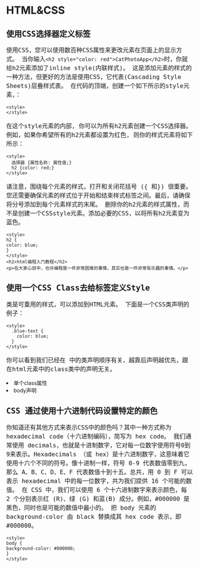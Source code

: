 # HTML&CSS
## 使用CSS选择器定义标签
使用CSS，您可以使用数百种CSS属性来更改元素在页面上的显示方式。
当你输入`<h2 style="color: red">CatPhotoApp</h2>`时，你就给h2元素添加了inline style(内联样式)。
这是添加元素的样式的一种方法，但更好的方法是使用CSS，它代表(Cascading Style Sheets)层叠样式表。
在代码的顶端，创建一个如下所示的style元素，：
```
<style>    
</style>
```
在这个style元素的内部, 你可以为所有h2元素创建一个CSS选择器。例如，如果你希望所有的h2元素都设置为红色, 则你的样式元素将如下所示：
```
<style>    
  选择器 {属性名称: 属性值;}    
  h2 {color: red;}    
</style>
```
请注意，围绕每个元素的样式，打开和关闭花括号 ({ 和}) 很重要。您还需要确保元素的样式位于开始和结束样式标签之间。最后，请确保将分号添加到每个元素样式的末尾。
删除你的h2元素的样式属性，而不是创建一个CSSstyle元素。添加必要的CSS，以将所有h2元素变为蓝色。
```
<style>
h2 {
color: blue;
}
</style>
<h2>html编程入门教程</h2>
<p>在大家心目中，也许编程是一件非常困难的事情，其实也是一件非常有乐趣的事情。</p>
```
## 使用一个CSS Class去给标签定义Style
类是可重用的样式，可以添加到HTML元素。
下面是一个CSS类声明的例子：
```
<style>    
  .blue-text {    
    color: blue;    
  }    
</style>
```
你可以看到我们已经在 <style> 标签中创建了一个名为 blue-text 的CSS类。
你可以将类应用于HTML元素，如下所示：
`<h2 class="blue-text">CatPhotoApp</h2>`
请注意，在CSS样式元素中，类选择器应该添加`.`为前缀。而在HTML元素的类声明中，类属性不能添加`.`为前缀。
在你的style元素中，将h2选择器修改为`.red-text`选择器，并将颜色值从blue修改为red。
最后，给你的 h2 元素的 class 属性的值为`.red-text`。
```
<style>
.red-text{
    color:red;
}
</style>
<h2 class="red-text">html编程入门教程</h2>
<p>在大家心目中，也许编程是一件非常困难的事情，其实也是一件非常有乐趣的事情，只要掌握好编程入门的方法，就能慢慢进入一个全新的创造世界。</p>
```
## HTML 为多个元素使用CSS类定义样式
请记住，你可以通过在相关元素的开始标签中使用 `class="your-class-here"`将类附加到HTML元素。
记住，CSS类选择器在开始时需要添加 . 为前缀，如下所示：
```
.blue-text {    
  color: blue;    
}
```
但是还要记住，在HTML中class属性的值不需要添加` . `为前缀，如下所示：
`<h2 class="blue-text">CatPhotoApp</h2>`
将 red-text 类应用于你的 h2 和 p 元素中。
```
<style>
.red-text {
color: red;
}
</style>
<h2 class="red-text">html编程入门教程</h2>
<p class="red-text">在大家心目中，也许编程是一件非常困难的事情，其实也是一件非常有乐趣的事情，只要掌握好编程入门的方法，就能慢慢进入一个全新的创造世界。</p>
```
## HTML 设置标签的字体大小
字体大小由 font-size CSS属性控制，如下所示：
```
h1 {    
  font-size: 30px;    
}
```
在现有 p 元素之后创建第二个 p 元素，并使用以下文本：
> 养动物有的时候，就是介于爱与恨之间，当你钦羡别人萌宠这么可爱的时候，你一定没有想过，狗狗和猫猫会到处拉屎，甚至会屯老鼠，啃鞋子，用爪子爬门，你不理它，它就挠你，你要对它发脾气，它会比你更来劲。所以，狗猫慎入，没有一定的准备，切勿随便去侍养动物。它们一旦认定你了，你就是它们的主人，如果你抛弃它们，它们必定心中重创。
在包含 red-text 类的同一 <style> 标签内，为 p 元素创建一个 font-size 属性，并将 font-size 设置为16像素（16px）。
任务：将第一个段落和第二个段落的 font-size 设置为 16px。
另外，请不要为第二个段落添加 class 属性。
```
<style>
  .red-text {
    color: red;
  }
  p {
      font-size: 16px
  }
</style>
<h2 class="red-text">我家的猫咪</h2>
<p class="red-text">在大家心目中，猫是慵懒的可爱的化身，它可以睡饱了再起来吃饭，可以逗趣小耗子，可以卖得了萌，使得了坏，这样百变的小怪兽就集结在一只宠物上，怎能不惹人怜爱。</p>
<p>养动物有的时候，就是介于爱与恨之间，当你钦羡别人萌宠这么可爱的时候，你一定没有想过，狗狗和猫猫会到处拉屎，甚至会屯老鼠，啃鞋子，用爪子爬门，你不理它，它就挠你，你要对它发脾气，它会比你更来劲。所以，狗猫慎入，没有一定的准备，切勿随便去侍养动物。它们一旦认定你了，你就是它们的主人，如果你抛弃它们，它们必定心中重创。</p>
```
## HTML 设置标签的字体样式
你可以使用 font-family 属性来设置元素的字体。
例如，如果要将 h2 元素的字体设置为 Sans-serif ，则可以使用以下CSS：
```
h2 {    
  font-family: Sans-serif;    
}
```
使不包含 red-text类的p元素都使用Monospace字体。
```
<style>
.red-text {
color: red;
}
.fon-text{
    font-family: Monospace
}
p {
font-size: 16px;
}
</style>
<h2 class="red-text">CatPhotoApp</h2>
<p class="red-text">在大家心目中，也许编程是一件非常困难的事情，其实也是一件非常有乐趣的事情，只要掌握好编程入门的方法，就能慢慢进入一个全新的创造世界。</p>
<p class="fon-text">可以学习的编程语言有很多，我们这个编程训练营里面有大量的编程实战实验，包括Html、css、Javascript、jquery、bootstrap等等前端编程实战课程，请大家耐心按阶段不断向前学习和通过一轮一轮的挑战，相信很快您的编程技术会得到很大的提升，为找到一份好的编程工作做好准备。</p>
```
## 引入Google字体
现在, 让我们引入并应用 google 字体 (请注意, 如果 google 在你的国家被阻止, 你需要跳过这一挑战)。
首先，你需要用 link 标签来引入谷歌Lobster字体。
复制以下代码段并将其粘贴到代码编辑器的顶部：
```
<link href="https://fonts.googleapis.com/css?family=Lobster" rel="stylesheet" type="text/css">
```
现在，你可以将 Lobster 作为 font-family属性 的值应用于你的 h2 元素上。
将你的 h2 元素应用 font-family 属性，值为Lobster。
```
<link href="https://fonts.googleapis.com/css?family=Lobster" rel="stylesheet" type="text/css">
<style>
.red-text {
color: red;
}
h2{
    font-family: Lobster
}
p {
font-size: 16px;
font-family: Monospace;
}
</style>
<h2 class="red-text">CatPhotoApp</h2>
<p class="red-text">在大家心目中，也许编程是一件非常困难的事情，其实也是一件非常有乐趣的事情，只要掌握好编程入门的方法，就能慢慢进入一个全新的创造世界。</p>
<p class="red-text">可以学习的编程语言有很多，我们这个编程训练营里面有大量的编程实战实验，包括Html、css、Javascript、jquery、bootstrap等等前端编程实战课程，请大家耐心按阶段不断向前学习和通过一轮一轮的挑战，相信很快您的编程技术会得到很大的提升，为找到一份好的编程工作做好准备。</p>
```
## HTML 处理多个字体降级
在所有浏览器中都有几种可用的默认字体。这些包括 Monospace 、Serif 和 Sans-Serif。
当某种字体不可用时，你可以让浏览器将其 “降级” 为另一种字体。
例如，如果你希望元素使用 Helvetica 字体，但是当 Helvetica 不可用时也会降级为Sans-Serif 字体，则可以使用此CSS样式：
```
p {    
  font-family: Helvetica, Sans-Serif;    
}
```
现在，你可以注释掉对Google字体的使用，注释掉link标签，以使 Lobster 字体不可用。请注意观察它是如何降级为 Monospace 字体的。
```
<!--
<link href="https://fonts.googleapis.com/css?family=Lobster" rel="stylesheet" type="text/css">
-->
<style>
.red-text {
color: red;
}
h2 {
font-family: Lobster, Monospace;
}
p {
font-size: 16px;
font-family: Monospace;
}
</style>
<h2 class="red-text">CatPhotoApp</h2>
<p class="red-text">在大家心目中，也许编程是一件非常困难的事情，其实也是一件非常有乐趣的事情，只要掌握好编程入门的方法，就能慢慢进入一个全新的创造世界。</p>
<p class="red-text">可以学习的编程语言有很多，我们这个编程训练营里面有大量的编程实战实验，包括Html、css、Javascript、jquery、bootstrap等等前端编程实战课程，请大家耐心按阶段不断向前学习和通过一轮一轮的挑战，相信很快您的编程技术会得到很大的提升，为找到一份好的编程工作做好准备。</p>
```
## HTML 给页面添加图片
你可以使用 img 元素将图片添加到您的网站，并使用 src 属性指向一个图片的具体地址。
例子如下：
`<img src="https://www.your-image-source.com/your-image.jpg">`
img 元素具有 alt 属性。alt 属性中的文本用于屏幕阅读器以提高可访问性，并且如果图像无法加载，则会显示。
让我们在上面的 img 示例中添加一个 alt 属性：
```
<img src="https://www.your-image-source.com/your-image.jpg" alt="your-image">
```
请注意，img 元素是自关闭元素，不需要结束标签。
请用以下图片来测试：
`/statics/codecamp/images/relaxing-cat.jpg`
```
<link href="https://fonts.googleapis.com/css?family=Lobster" rel="stylesheet" type="text/css">
<style>
.red-text {
color: red;
}
h2 {
font-family: Lobster, Monospace;
}
p {
font-size: 16px;
font-family: Monospace;
}
</style>
<h2 class="red-text">html编程入门教程</h2>
<img src="/statics/codecamp/images/relaxing-cat.jpg" alt="your image">
<p class="red-text">猫咪猫咪我就喜欢你</p>
<p class="red-text">深深地爱上你</p>
<p class="red-text">没有理由没有原因</p>
<p class="red-text">从见到你的那一天起</p>
<p class="red-text">你知道我在等你吗?</p>
<p class="red-text">你如果真的在乎我</p>
<p class="red-text">又怎会让无尽的夜陪我度过</p>
<p class="red-text">猫咪猫咪我就喜欢你</p>
<p class="red-text">深深地爱上你</p>
<p class="red-text">在黑夜里倾听你的声音</p>
```
## HTML 调整网页里图片大小
CSS包含一个 width 的属性，用于控制元素的宽度。就像使用字体一样，我们将使用 px（像素）来指定图片的宽度。
例如，如果我们要创建一个名为 larger-image 的CSS类，把HTML元素的宽度设定为500像素，我们将使用：
```
<style>    
  .larger-image {    
    width: 500px;    
  }    
</style>
```
任务：创建一个名为smaller-image的类，并使用它来调整图片的大小，使其只有100像素宽。
```
<link href="https://fonts.googleapis.com/css?family=Lobster" rel="stylesheet" type="text/css">
<style>
.red-text {
color: red;
}
h2 {
font-family: Lobster, Monospace;
}
p {
font-size: 16px;
font-family: Monospace;
}
.smaller-image {
    width: 100px
}
</style>
<h2 class="red-text">CatPhotoApp</h2>
<img class="smaller-image" src="/statics/codecamp/images/relaxing-cat.jpg">
<p class="red-text">在大家心目中，也许编程是一件非常困难的事情，其实也是一件非常有乐趣的事情，只要掌握好编程入门的方法，就能慢慢进入一个全新的创造世界。</p>
<p class="red-text">可以学习的编程语言有很多，我们这个编程训练营里面有大量的编程实战实验，包括Html、css、Javascript、jquery、bootstrap等等前端编程实战课程，请大家耐心按阶段不断向前学习和通过一轮一轮的挑战，相信很快您的编程技术会得到很大的提升，为找到一份好的编程工作做好准备。</p>
```
## HTML 给标签增加边框
CSS 边框具有 style(样式)、color(颜色)、width(宽度) 等属性。
例如，如果我们想要设定一个HTML元素的边框颜色为红色、边框宽度为5像素(px)、边框样式为实线(solid)，代码如下所示:
```
<style>    
  .thin-red-border {    
    border-color: red;    
    border-width: 5px;    
    border-style: solid;    
  }    
</style>
```
任务：创建一个叫 thick-green-border的class，设定它的边框宽度为10px、边框样式为solid、边框颜色为绿色，并将该class应用于你的猫咪照片上。
请记住，你可以应用多个class到一个元素，只需要在多个class之间用空格分开即可。例如：
`<img class="class1 class2">`
```
<link href="https://fonts.googleapis.com/css?family=Lobster" rel="stylesheet" type="text/css">
<style>
.red-text {
color: red;
}
h2 {
font-family: Lobster, Monospace;
}
p {
font-size: 16px;
font-family: Monospace;
}
.smaller-image {
width: 100px;
}
.thick-green-border {
  border-width:10px;
  border-style:solid;
  border-color:green;   
}
</style>
<h2 class="red-text">CatPhotoApp</h2>
<img class="smaller-image thick-green-border" src="/statics/codecamp/images/relaxing-cat.jpg">
<p class="red-text">在大家心目中，也许编程是一件非常困难的事情，其实也是一件非常有乐趣的事情，只要掌握好编程入门的方法，就能慢慢进入一个全新的创造世界。</p>
<p class="red-text">可以学习的编程语言有很多，我们这个编程训练营里面有大量的编程实战实验，包括Html、css、Javascript、jquery、bootstrap等等前端编程实战课程，请大家耐心按阶段不断向前学习和通过一轮一轮的挑战，相信很快您的编程技术会得到很大的提升，为找到一份好的编程工作做好准备。</p>
```
## HTML 给标签增加圆角边框
猫咪图片的边框目前有尖角。我们可以用一个叫 border-radius（边框半径）的CSS属性来改变它的边框变成圆角。
你可以使用像素来指定 border-radius 的属性值，给你的猫咪图片的 border-radius 设定为10px。
注意：这个任务允许有多种解决方案。例如，你可以添加border-radius到 `.thick-green-border `类或 `.smaller-image` 类。
```
<link href="https://fonts.googleapis.com/css?family=Lobster" rel="stylesheet" type="text/css">
<style>
.red-text {
color: red;
}
h2 {
font-family: Lobster, Monospace;
}
p {
font-size: 16px;
font-family: Monospace;
}
.thick-green-border {
border-color: green;
border-width: 10px;
border-style: solid;
border-radius: 10px
}
.smaller-image {
width: 100px;
}
</style>
<h2 class="red-text">html编程入门教程</h2>
<img class="smaller-image thick-green-border" src="/statics/codecamp/images/relaxing-cat.jpg">
<p class="red-text">我家两岁的小公猫哈哈是个收藏家，臭鱼烂虾，鸡头猪手，无所不爱。清晨我还在睡梦中，突然觉得胸口一沉，恍惚中意识到哈哈又跑到我身上来撒娇，心里不由得滚起温暖的热流，拉过哈哈一把从头摸过背，小家伙顺势想往被子里钻，我一边拒绝着一边往上拉被子，突然脚下一凉，烂泥一样挂在我的大脚趾上的是一块垃圾箱里的鱼头！我顿时睡意全无，换床单洗被罩，天光放亮才勉强收拾妥当。害得我带着熊猫眼跑去上班，一天都没有好心情。实在搞不懂它为什么爱把垃圾叼上床，是故意恶作剧？还是我给的猫粮不够吃？</p>
<p class="red-text">有时候猫会把主人当成自己的孩子(听起来有点令人窝心)，这种行为是在给家里带来猎物。它把自己看成是家里的顶梁柱，有责任给不争气的主人找来食物——猫咪通过长时间对你的观察，沉痛地发现你不会打猎。经常出门的猫咪会把它逮到的老鼠、小鸟带回家里，不出门的就经常翻翻垃圾箱找点东西给你。这个时候，主人可不要责骂它，不然它会认为你对它带回来的食物不满意，下次去找更了不起的东西带回来，放在房间里最显眼的地方。但如果你看见它往家里运输死老鼠，最好也别谢它，别让它觉得你对这种猎物很满意，下次照单带回来。最好的办法是心里感念着猫咪所为你做的，并默默地收拾好一切。</p>
```
## HTML 给图像设置圆角边框
除了像素之外，你还可以使用百分比来指定 border-radius（边框半径）的值。
给你的猫咪图片设定 border-radius 为 50%。
```
<link href="https://fonts.googleapis.com/css?family=Lobster" rel="stylesheet" type="text/css">
<style>
.red-text {
color: red;
}
h2 {
font-family: Lobster, Monospace;
}
p {
font-size: 16px;
font-family: Monospace;
}
.thick-green-border {
border-color: green;
border-width: 10px;
border-style: solid;
border-radius: 50%;
}
.smaller-image {
width: 100px;
}
</style>
<h2 class="red-text">CatPhotoApp</h2>
<img class="smaller-image thick-green-border" src="/statics/codecamp/images/relaxing-cat.jpg">
<p class="red-text">在大家心目中，也许编程是一件非常困难的事情，其实也是一件非常有乐趣的事情，只要掌握好编程入门的方法，就能慢慢进入一个全新的创造世界。</p>
<p class="red-text">可以学习的编程语言有很多，我们这个编程训练营里面有大量的编程实战实验，包括Html、css、Javascript、jquery、bootstrap等等前端编程实战课程，请大家耐心按阶段不断向前学习和通过一轮一轮的挑战，相信很快您的编程技术会得到很大的提升，为找到一份好的编程工作做好准备。</p>
```
## HTML 设置链接锚元素外部页面
a元素，也叫anchor（锚点）元素，用于链接到当前页面之外的内容。
下面是一张a元素的图示。在这种情况下，a元素位于段落元素的中间使用，这意味着链接将出现在段落的中间。
[image:CA91F90C-CCC1-4094-9D78-234C67436B28-285-000031DE4F4A80EB/1498550568787494.png]
以下是一个例子：
```
<p>这是一个a标签 <a href="https://www.w3cschool.cn">W3Cschool.cn</a>跳转到W3Cschool.cn</p>
```
任务：创建一个链接到`http://freecatphotoapp.com的a元素`，并将cat photos作为其anchor text（锚文本）。
```
<link href="https://fonts.googleapis.com/css?family=Lobster" rel="stylesheet" type="text/css">
<style>
.red-text {
color: red;
}
h2 {
font-family: Lobster, Monospace;
}
p {
font-size: 16px;
font-family: Monospace;
}
.thick-green-border {
border-color: green;
border-width: 10px;
border-style: solid;
border-radius: 50%;
}
.smaller-image {
width: 100px;
}
</style>
<h2 class="red-text">CatPhotoApp</h2>
<img class="smaller-image thick-green-border" src="/statics/codecamp/images/relaxing-cat.jpg">
<p class="red-text">在大家心目中，也许编程是一件非常困难的事情，其实也是一件非常有乐趣的事情，只要掌握好编程入门的方法，就能慢慢进入一个全新的创造世界。</p>
<a href="http://freecatphotoapp.com">cat photos</a>
<p class="red-text">可以学习的编程语言有很多，我们这个编程训练营里面有大量的编程实战实验，包括Html、css、Javascript、jquery、bootstrap等等前端编程实战课程，请大家耐心按阶段不断向前学习和通过一轮一轮的挑战，相信很快您的编程技术会得到很大的提升，为找到一份好的编程工作做好准备。</p>
```
## HTML 在p标签内设置锚链接
Nesting（嵌套）就是把一个元素放在另一个元素中。
例如：
```
<p>Here's a <a href="https://www.w3cschool.cn"> link to W3Cschool.cn</a> for you to follow.</p>
```
任务：现在把你的a元素嵌入进一个新的p元素（在现有的h2元素之前），让段落的文本显示为View more cat photos，但只有cat photos是一个链接，其余的文字是纯文本。
```
<link href="https://fonts.googleapis.com/css?family=Lobster" rel="stylesheet" type="text/css">
<style>
.red-text {
color: red;
}
h2 {
font-family: Lobster, Monospace;
}
p {
font-size: 16px;
font-family: Monospace;
}
.thick-green-border {
border-color: green;
border-width: 10px;
border-style: solid;
border-radius: 50%;
}
.smaller-image {
width: 100px;
}
</style>
<h2 class="red-text">CatPhotoApp</h2>
<img class="smaller-image thick-green-border" src="/statics/codecamp/images/relaxing-cat.jpg">
<p class="red-text">在大家心目中，也许编程是一件非常困难的事情，其实也是一件非常有乐趣的事情，只要掌握好编程入门的方法，就能慢慢进入一个全新的创造世界。</p>
<p class="red-text">可以学习的编程语言有很多，我们这个编程训练营里面有大量的编程实战实验，包括Html、css、Javascript、jquery、bootstrap等等前端编程实战课程，请大家耐心按阶段不断向前学习和通过一轮一轮的挑战，相信很快您的编程技术会得到很大的提升，为找到一份好的编程工作做好准备。</p>
<p>View more <a href="https://www.w3cschool.cn">cat photos</a></p>
```
## HTML 使用#符合设置固定链接
有时你想要在你的网站上添加一个 a 元素，但你还不知道将它链接到哪里，这时你可以使用固定连接。
当你使用 jQuery 更改链接的行为时，这也很方便，我们稍后将会了解。
把 a 元素的 href 属性的值替换为一个 # （# 也称为哈希符号），将其转换为一个固定链接。
```
<link href="https://fonts.googleapis.com/css?family=Lobster" rel="stylesheet" type="text/css">
<style>
.red-text {
color: red;
}
h2 {
font-family: Lobster, Monospace;
}
p {
font-size: 16px;
font-family: Monospace;
}
.thick-green-border {
border-color: green;
border-width: 10px;
border-style: solid;
border-radius: 50%;
}
.smaller-image {
width: 100px;
}
</style>
<h2 class="red-text">CatPhotoApp</h2>
<p>Click here for <a href="#">cat photos</a>.</p>
<img class="smaller-image thick-green-border" src="/statics/codecamp/images/relaxing-cat.jpg">
<p class="red-text">在大家心目中，也许编程是一件非常困难的事情，其实也是一件非常有乐趣的事情，只要掌握好编程入门的方法，就能慢慢进入一个全新的创造世界。</p>
<p class="red-text">可以学习的编程语言有很多，我们这个编程训练营里面有大量的编程实战实验，包括Html、css、Javascript、jquery、bootstrap等等前端编程实战课程，请大家耐心按阶段不断向前学习和通过一轮一轮的挑战，相信很快您的编程技术会得到很大的提升，为找到一份好的编程工作做好准备。</p>
```
## HTML 为图片设置超链接
你可以通过将某元素嵌套在a元素中使其变为一个链接。
把你的图片嵌入到a元素中。例子如下：
`<a href="#"><img src="/images/relaxing-cat.jpg"></a>`
请记住使用 # 作为元素的 href 属性, 以便将其转换为固定链接。
将现有的图像元素放置在锚点元素中。
完成后，把你的光标悬停在你的图片上。此时光标应该由光标指针变成手形指针。这张图片现在是一个链接了。
```
<link href="https://fonts.googleapis.com/css?family=Lobster" rel="stylesheet" type="text/css">
<style>
.red-text {
color: red;
}
h2 {
font-family: Lobster, Monospace;
}
p {
font-size: 16px;
font-family: Monospace;
}
.thick-green-border {
border-color: green;
border-width: 10px;
border-style: solid;
border-radius: 50%;
}
.smaller-image {
width: 100px;
}
</style>
<h2 class="red-text">CatPhotoApp</h2>
<p>Click here for <a href="#"><img class="smaller-image thick-green-border" src="/statics/codecamp/images/relaxing-cat.jpg"></a>.</p>
<p class="red-text">在大家心目中，也许编程是一件非常困难的事情，其实也是一件非常有乐趣的事情，只要掌握好编程入门的方法，就能慢慢进入一个全新的创造世界。</p>
<p class="red-text">可以学习的编程语言有很多，我们这个编程训练营里面有大量的编程实战实验，包括Html、css、Javascript、jquery、bootstrap等等前端编程实战课程，请大家耐心按阶段不断向前学习和通过一轮一轮的挑战，相信很快您的编程技术会得到很大的提升，为找到一份好的编程工作做好准备。</p>
```
## HTML 为图片添加alt描述
alt 属性,是当图片无法显示时的替代文本。alt 属性对于盲人或视觉障碍的用户理解图片中的内容非常重要，搜索引擎也会搜索alt 属性来了解图片的内容。
总而言之，alt 属性是一个必需的属性，为页面上的图片都加上 alt 属性是好习惯。
你可以像下面例子中一样为img元素添加一个alt属性：
```
<img src="www.your-image-source.com/your-image.jpg" alt="your alt text">
```
为你的猫咪图片添加一个 alt 属性，内容为A cute orange cat lying on its back。
```
<link href="https://fonts.googleapis.com/css?family=Lobster" rel="stylesheet" type="text/css">
<style>
.red-text {
color: red;
}
h2 {
font-family: Lobster, Monospace;
}
p {
font-size: 16px;
font-family: Monospace;
}
.thick-green-border {
border-color: green;
border-width: 10px;
border-style: solid;
border-radius: 50%;
}
.smaller-image {
width: 100px;
}
</style>
<h2 class="red-text">CatPhotoApp</h2>
<p>Click here for <a href="#">cat photos</a>.</p>
<a href="#"><img class="smaller-image thick-green-border" src="/statics/codecamp/images/relaxing-cat.jpg" alt="A cute orange cat lying on its back"></a>
<p class="red-text">在大家心目中，也许编程是一件非常困难的事情，其实也是一件非常有乐趣的事情，只要掌握好编程入门的方法，就能慢慢进入一个全新的创造世界。</p>
<p class="red-text">可以学习的编程语言有很多，我们这个编程训练营里面有大量的编程实战实验，包括Html、css、Javascript、jquery、bootstrap等等前端编程实战课程，请大家耐心按阶段不断向前学习和通过一轮一轮的挑战，相信很快您的编程技术会得到很大的提升，为找到一份好的编程工作做好准备。</p>
```
## HTML 创建项目符号无序列表
HTML具有用于创建 ~**unordered lists（无序列表）**~ ，或带项目符号列表的特殊元素。
无序列表以 <ul> 元素开始，并包含一个或多个<li>元素。
例如：
```
<ul>    
  <li>milk</li>    
  <li>cheese</li>    
</ul>
```
将会创建一个带项目符号的"milk"和"cheese"列表。
删除最后两个 p 元素，并在页面底部创建一个有关猫咪喜欢的三件事情的无序列表。
```
<link href="https://fonts.googleapis.com/css?family=Lobster" rel="stylesheet" type="text/css">
<style>
.red-text {
color: red;
}
h2 {
font-family: Lobster, Monospace;
}
p {
font-size: 16px;
font-family: Monospace;
}
.thick-green-border {
border-color: green;
border-width: 10px;
border-style: solid;
border-radius: 50%;
}
.smaller-image {
width: 100px;
}
</style>
<h2 class="red-text">CatPhotoApp</h2>
<p>Click here for <a href="#">cat photos</a>.</p>
<a href="#"><img class="smaller-image thick-green-border" alt="A cute orange cat lying on its back" src="/statics/codecamp/images/relaxing-cat.jpg"></a>
<ul>
    <li>milk</li>
    <li>cheese</li>
    <li>eggs</li>
</ul>
```
  
## HTML 创建有序列表
HTML具有用于创建 ~**ordered lists（有序列表）**~, 或数字编号列表的特殊元素。
有序列表以<ol>元素开始，并包含一个或多个<li>元素。
例如：
```
<ol>    
  <li>Garfield</li>    
  <li>Sylvester</li>    
</ol>
```
将创建一个包含"Garfield"和"Sylvester"的数字编号列表。
创建一个有关 “Top 3 things cats hate:” （猫咪不喜欢三件事情）的有序列表。
```
<p>Things cats love:</p>
<ul>
<li>cat nip</li>
<li>laser pointers</li>
<li>lasagna</li>
</ul>
<p>Top 3 things cats hate:</p>
<ol>
    <li>Garfield</li>
    <li>Sylvester</li>
    <li>Quiet</li>
</ol>
```
## HTML 创建文本输入框
现在我们来创建一个Web表单。
文本输入框是获取用户输入的一种方便的方法。
你可以用如下方法创建：
`<input type="text">`
注意，input元素是自关闭的。
任务：在列表下创建一个type（类型）为 text 的input元素。
`<input type="text">`
## HTML 为文本输入框设定预定值
placeholder text（占位符）是用户在 input 框输入任何内容之前放置在 input 框中的预定义文本。
你可以创建如下所示的占位符：
<input type="text" placeholder="this is placeholder text">
将文本 input 框的placeholder的值设置为"cat photo URL"。
`<input type="text" placeholder="cat photo URL">`


## HTML 添加表单
你可以使用HTML来构建跟服务器交互的Web表单。你可以通过在form元素上添加一个action属性来执行此操作。
action属性的值指定了表单提交到服务器的地址。
例如：
`<form action="/url-where-you-want-to-submit-form-data"></form>`
把你的文本输入框嵌套到form元素中。并为此form元素添加`action="/submit-cat-photo"`。
```
<form action="/submit-cat-photo">
<input type="text" placeholder="cat photo URL">
</form>
```

## HTML 为表单添加提交按钮
我们在form中添加一个 submit (提交)按钮。点击此按钮，表单中的数据将会被发送到你使用表单 action 属性指定的地址上。
以下是一个submit按钮的例子：
`<button type="submit">this button submits the form</button>`
在你的 form 元素中添加一个提交按钮，并以类型为 submit， "Submit"为按钮文本。
```
<form action="/submit-cat-photo">
<input type="text" placeholder="cat photo URL">
<button type="submit">Submit</button>
</form>
```


## HTML 使用HTML5技术把表单设置为必填
对于表单，你可以指定某些选项为required（必填项），只有当用户填写了该选项后，用户才能够提交表单。
例如，如果你想要一个文本输入框设置为必填项，你可以在 input 元素中加上 required 属性，你可以使用： 
`<input type="text" required>`
任务：给你的文本输入框添加 required属性，这样用户不填写输入框就无法提交表单。
然后尝试不填写任何文本就提交表单。了解你的浏览器如何提示你该字段是必填项？
注意：required属性在Safari浏览器中不起作用，请用其他浏览器来练习学习。
```
<form action="/submit-cat-photo">
<input type="text" placeholder="cat photo URL" required>
<button type="submit">Submit</button>
</form>
```

## HTML 添加单选框
你可以使用单选按钮来解决你希望用户只给出一个答案的问题。
单选按钮是 input 输入框的一种类型。
每个单选按钮都应该嵌套在自己的 label(标签) 元素中。
所有关联的单选按钮应具有相同的 name 属性。
下面是一个单选按钮的例子：
`<label><input type="radio" name="indoor-outdoor"> Indoor</label>`
在你的表单中添加两个单选按钮，一个叫 indoor，另一个叫 outdoor。
```
<form action="/submit-cat-photo">
<label>
    <input type="radio" name="indoor-outdoor" placeholder="cat photo URL" required>indoor
</label>
<label>
   <input type="radio" name="indoor-outdoor">outdoor
</label>
<button type="submit">Submit</button>
</form>
```

## HTML 添加复选框
`checkboxes（复选按钮）`通常用于可能有多个答案的问题的形式。
复选按钮是 input 的输入框的一种类型。
每一个复选按钮都应嵌套在其自己的 label元素中。
所有关联的复选按钮输入应该具有相同的 name属性。
以下是一个复选按钮的示例：
`<label><input type="checkbox" name="personality"> Loving</label>`
任务：为你的表单添加三个复选按钮，每个复选按钮都应嵌套在其自己的 label 元素，所有复选按钮的name属性必须为personality。
```
<form action="/submit-cat-photo">
<label><input type="radio" name="indoor-outdoor"> Indoor</label>
<label><input type="radio" name="indoor-outdoor"> Outdoor</label>
<input type="text" placeholder="cat photo URL" required>
<label><input type="checkbox" name="personality">am</label>
<label><input type="checkbox" name="personality">you</label>
<label><input type="checkbox" name="personality">it</label>
<button type="submit">Submit</button>
</form>
```

## HTML 使用checked属性设置复选框和单选框默认被选中
使用 checked 属性，你可以设置一个单选框和复选框默认被选中。
为此，只需在 input 元素中添加属性checked 。例如：
`<input type="radio" name="test-name" checked>`
设置你的第一个单选框和第一个复选框都为默认选中。
```
<form action="/submit-cat-photo">
<label><input type="radio" name="indoor-outdoor" checked=""> Indoor</label>
<label><input type="radio" name="indoor-outdoor"> Outdoor</label>
<label><input type="checkbox" name="personality" checked=""> Loving</label>
<label><input type="checkbox" name="personality"> Lazy</label>
<label><input type="checkbox" name="personality"> Energetic</label>
<input type="text" placeholder="cat photo URL" required>
<button type="submit">Submit</button>
</form>
```

## HTML 在div元素中嵌套多个元素
**div 元素**，也被称作`division(层)元素`，是一个盛装其他元素的通用容器。
div 元素是最常用的HTML元素。所以可以利用CSS的继承关系把 div 上的CSS传递给它所有子元素。
你可以使用<div>来标记一个div元素的开始，并使用</div>来标记一个div元素的结束。
尝试在你的"Things cats love" p元素之前放置div的开始标记，在你的ol结束标记之后放置div的结束标记，这样你的两个列表就都嵌套在div中了。
把"Things cats love"和"Things cats hate"两个列表都嵌套在同一个div元素中。
```
<div>
<p>Things cats love:</p>
<ul>
<li>cat nip</li>
<li>laser pointers</li>
<li>lasagna</li>
</ul>
<p>Top 3 things cats hate:</p>
<ol>
<li>flea treatment</li>
<li>thunder</li>
<li>other cats</li>
</ol>
</div>
```

## HTML 为div元素设置背景颜色
你可以使用 `background-color`属性来设置一个元素的背景颜色。
例如，如果你想要设置一个元素的背景颜色为green，你可以将其放在你的 style 元素中：
```
.green-background {    
  background-color: green;    
}
```
创建一个叫 gray-background 的类选择器，设置其 background-color 为 gray，最后应用到你的 div 元素。
```
<style>
.gray-background{
    background-color: gray
}
</style>
<div class="gray-background">
<p>Things cats love:</p>
<ul>
<li>cat nip</li>
<li>laser pointers</li>
<li>lasagna</li>
</ul>
<p>Top 3 things cats hate:</p>
<ol>
<li>flea treatment</li>
<li>thunder</li>
<li>other cats</li>
</ol>
</div>
```

## HTML 为标签添加ID属性
除了 class属性之外，每一个 HTML 元素也可以具有 id 属性。
使用 id 属性有很多好处，一旦你开始使用jQuery，你将了解更多信息。
id 属性应该是唯一的。虽然浏览器不会强制唯一，但这是被广泛认可的。所以请不要给一个以上的元素相同的 id 属性。
以下是一个例子，说明如何设置h2 元素的id属性为cat-photo-app。
`<h2 id="cat-photo-app">`
任务：设置 form 元素的id属性为 `cat-photo-form`。
```
<form id="cat-photo-form" action="/submit-cat-photo">
<label><input type="radio" name="indoor-outdoor" checked> Indoor</label>
<label><input type="radio" name="indoor-outdoor"> Outdoor</label>
<label><input type="checkbox" name="personality" checked> Loving</label>
<label><input type="checkbox" name="personality"> Lazy</label>
<label><input type="checkbox" name="personality"> Energetic</label>
<input type="text" placeholder="cat photo URL" required>
<button type="submit">Submit</button>
</form>
```

## HTML 使用ID属性设置标签样式
关于id属性的一个很酷的事情是，像类选择器一样，你可以使用CSS来设计样式。
以下是一个示例，说明如何使用 cat-photo-element 的id属性来获取元素 ，并设置背景颜色为绿色。在你的style 元素中：
```
#cat-photo-element {    
  background-color: green;    
}
```
请注意，在你的 style 元素中，定义类选择器必须添加 . 为前缀，定义ID选择器必须添加 # 为前缀。
任务：尝试给你的 form，添加一个值为 cat-photo-form 的 id 属性，一个绿色的背景。
```
<style>
#cat-photo-form{
    background-color: green
}
</style>
<form action="/submit-cat-photo" id="cat-photo-form">
<label><input type="radio" name="indoor-outdoor" checked> Indoor</label>
<label><input type="radio" name="indoor-outdoor"> Outdoor</label>
<label><input type="checkbox" name="personality" checked> Loving</label>
<label><input type="checkbox" name="personality"> Lazy</label>
<label><input type="checkbox" name="personality"> Energetic</label>
<input type="text" placeholder="cat photo URL" required>
<button type="submit">Submit</button>
</form>
```

## HTML 使用padding布局页面标签
现在让我们把 Cat Photo App 暂时放一边，并了解学习更多关于的 HTML 样式。
你可能已经注意到了这一点，所有的 HTML 元素本质上都是一些小矩形块。
有三个重要的属性控制每个HTML元素的布局：padding(内边距)、margin(外边距)、border(边框)。
元素的 padding 控制元素与其边框 border 之间的距离。
在这里，我们可以看到，绿方块和红方块都位于黄方块中。请注意，红方块具有比绿方块具有更大的 padding。
当你增大绿方块的 padding时, 它将增加元素内容和元素边框之间的距离。
任务：修改绿方块的 padding ，以使它与红方块匹配。
```
<style>
.injected-text {
margin-bottom: -25px;
text-align: center;
}
.box {
border-style: solid;
border-color: black;
border-width: 5px;
text-align: center;
}
.yellow-box {
background-color: yellow;
padding: 10px;
}
.red-box {
background-color: red;
padding: 20px;
}
.green-box {
background-color: green;
padding: 20px;
}
</style>
<h5 class="injected-text">margin</h5>
<div class="box yellow-box">
<h5 class="box red-box">padding</h5>
<h5 class="box green-box">padding</h5>
</div>
```

## HTML 使用margin布局页面标签
元素的 margin （外边距）控制元素 border （边框）和周围元素实际所占空间的距离。
在这里，我们可以看到，绿方块和红方块都位于黄方块中。请注意，红方块具有比绿方块更大的 margin（外边距），使其看起来更小。
当你增大绿方块的 margin 时，它将增加元素边框和元素实际所占空间之间的距离。
修改绿方块的 margin ，以使它与红方块匹配。
```
<style>
.injected-text {
margin-bottom: -25px;
text-align: center;
}
.box {
border-style: solid;
border-color: black;
border-width: 5px;
text-align: center;
}
.yellow-box {
background-color: yellow;
padding: 10px;
}
.red-box {
background-color: red;
padding: 20px;
margin: 20px;
}
.green-box {
background-color: green;
padding: 20px;
margin: 20px;
}
</style>
<h5 class="injected-text">margin</h5>
<div class="box yellow-box">
<h5 class="box red-box">padding</h5>
<h5 class="box green-box">padding</h5>
</div>
```


## HTML 使用负值设置页面元素的margin属性
元素的 margin （外边距）控制元素的 border（边框）和周围元素实际所占空间的距离。
如果将一个元素的 margin 设置为负值，则元素将会变大。
尝试将 margin设置为负值，如红方块。
任务：把 green-box 的 margin 设置为 -15px，以使它将父容器(黄方块)的横向宽度填充。
```
<style>
.injected-text {
margin-bottom: -25px;
text-align: center;
}
.box {
border-style: solid;
border-color: black;
border-width: 5px;
text-align: center;
}
.yellow-box {
background-color: yellow;
padding: 10px;
}
.red-box {
background-color: red;
padding: 20px;
margin: -15px;
}
.green-box {
background-color: green;
padding: 20px;
margin: -15px;
}
</style>
<div class="box yellow-box">
<h5 class="box red-box">padding</h5>
<h5 class="box green-box">padding</h5>
</div>
```

## HTML 为不同方向padding设置不同的值
有时你将需要自定义一个元素，使它的每一个边具有不同的 padding。
CSS 允许你使用 padding-top、padding-right、padding-bottom 和 padding-left属性来控制元素四个方向的 padding。
使你的 green-box class的顶部和左侧具有 40px 的 padding，而底部和右侧则是 20px。
```
<style>
.injected-text {
margin-bottom: -25px;
text-align: center;
}
.box {
border-style: solid;
border-color: black;
border-width: 5px;
text-align: center;
}
.yellow-box {
background-color: yellow;
padding: 10px;
}
.red-box {
background-color: red;
padding-top: 40px;
padding-right: 20px;
padding-bottom: 20px;
padding-left: 40px;
}
.green-box {
background-color: green;
padding-top: 40px;
padding-left: 40px;
padding-bottom: 20px;
padding-right: 20px;
}
</style>
<h5 class="injected-text">margin</h5>
<div class="box yellow-box">
<h5 class="box red-box">padding</h5>
<h5 class="box green-box">padding</h5>
</div>
```

## HTML 为不同方向margin设置不同的值
有时你将需要自定义一个元素，使它的每一个边具有不同的 margin。
CSS 允许你使用 margin-top、margin-right、margin-bottom 和 margin-left 属性来控制元素四个方向的margin。
使你的 green-box class的顶部和左侧具有 40px 的 margin，而底部和右侧则是 20px。
```
<style>
.injected-text {
margin-bottom: -25px;
text-align: center;
}
.box {
border-style: solid;
border-color: black;
border-width: 5px;
text-align: center;
}
.yellow-box {
background-color: yellow;
padding: 10px;
}
.red-box {
background-color: red;
margin-top: 40px;
margin-right: 20px;
margin-bottom: 20px;
margin-left: 40px;
}
.green-box {
background-color: green;
margin-top: 40px;
margin-left: 40px;
margin-bottom: 20px;
margin-right: 20px;
}
</style>
<h5 class="injected-text">margin</h5>
<div class="box yellow-box">
<h5 class="box red-box">padding</h5>
<h5 class="box green-box">padding</h5>
</div>
```

## HTML CSS中padding简写
除了分别指定元素的 padding-top、padding-right、padding-bottom 和 padding-left 属性外，你还可以集中起来指定它们，如下所示：
`padding: 10px 20px 10px 20px;`
这四个值以顺时针方式排列：顶部、右侧、底部、左侧，简称：上右下左。
使用顺时针表示法，给`".green-box" class`在其顶部和左侧具有 40px 的 padding，而底部和右侧具有 20px 的 padding。
```
<style>
.injected-text {
margin-bottom: -25px;
text-align: center;
}
.box {
border-style: solid;
border-color: black;
border-width: 5px;
text-align: center;
}
.yellow-box {
background-color: yellow;
padding: 20px 40px 20px 40px;
}
.red-box {
background-color: red;
padding: 20px 40px 20px 40px;
}
.green-box {
background-color: green;
padding: 40px 20px 20px 40px;
}
</style>
<h5 class="injected-text">margin</h5>
<div class="box yellow-box">
<h5 class="box red-box">padding</h5>
<h5 class="box green-box">padding</h5>
</div>
```

## HTML CSS中margin简写
让我们用 margin 再试一次。
除了分别指定元素的 margin-top、margin-right、margin-bottom 和 margin-left 属性外，你还可以集中起来指定它们，如下所示：
`margin: 10px 20px 10px 20px;`
这四个值以顺时针方式排列：顶部、右侧、底部、左侧，简称：上右下左。
使用 顺时针表示法 ，给 `“.green-box" class `的元素在其顶部和左侧具有 40px 的 margin，而底部和右侧具有 20px 的 margin。
```
<style>
.injected-text {
margin-bottom: -25px;
text-align: center;
}
.box {
border-style: solid;
border-color: black;
border-width: 5px;
text-align: center;
}
.yellow-box {
background-color: yellow;
padding: 20px 40px 20px 40px;
}
.red-box {
background-color: red;
margin: 20px 40px 20px 40px;
}
.green-box {
background-color: green;
margin: 40px 20px 20px 40px;
}
</style>
<h5 class="injected-text">margin</h5>
<div class="box yellow-box">
<h5 class="box red-box">padding</h5>
<h5 class="box green-box">padding</h5>
</div>
```

## CSS 样式的继承
现在让我们全新开始，并谈谈CSS 继承。
每一个 HTML 页面都有一个 body 元素。
我们可以证明body元素的存在，将其 background-color 设置为黑色。
我们可以通过将以下代码添加到我们的style元素中：
```
body {
  background-color: black;
}
```
```
<style>
body {
    background-color: black
}
</style>
```

## CSS 继承Body元素样式
现在我们已经证明，每个HTML页面都有一个body元素，并且它的body元素同样能够应用样式。
记住，你可以像任何其他HTML元素一样对你的body元素应用样式，并且所有其他元素都将继承你的body元素的样式。
首先，使用文本 Hello World创建一个 h1 元素。
然后，让我们通过向body元素的样式声明部分添加 color: green; 使页面上的所有元素的颜色为green。
最后，通过向 body 元素的样式声明部分添加 font-family: Monospace; 将 body 元素的 font-family（字体）设置为 Monospace。
```
<style>
body {
background-color: black;
color: green;
font-family: Monospace;
}
</style>
<h1>Hello World</h1>
```


## CSS 样式的覆盖
有时你的 HTML 元素会得到多个相互冲突的样式。
例如，你的 h1 元素不能同时为绿色和粉色。
让我们看看当我们创建一个使文本变成粉色的class，然后将它应用到一个元素时会发生什么。
我们的 class 会override（覆盖） body元素的`color: green;CSS` 属性吗？
创建一个名为pink-text的 CSS class，它使元素的颜色为粉色。
设置 h1 元素的 class 为 pink-text。
```
<style>
body {
background-color: black;
font-family: Monospace;
color: green;
}
.pink-text{
    color: pink;
}
</style>
<h1 class="pink-text">Hello World!</h1>
```

## CSS 多个class处理样式覆盖
我们的 "pink-text" class 覆盖了 body 元素的 CSS 声明！
我们刚刚证明了我们的 class 会覆盖 body 元素的 CSS。所以下一个合乎情理的问题就是，我们可以怎样来覆盖我们的 pink-text class ？
再创建一个名为 blue-text 的 CSS class，其颜色设置为蓝色的，确保它在 pink-text class 声明之下。
除了 pink-text class 之外，你还可以将 blue-text class 应用到你的 h1 元素，让我们看看哪一个会被应用。
如下例子所示，通过用空格分隔多个 class 属性，可让 HTML 元素应用多个 class 属性：
`class="class1 class2"`
注意：在 HTML元素中列出这些 class 的顺序并不重要。
然而，**<style> 部分中的 class 声明的顺序是重要的，第二个声明将始终优先于第一个声明。因为 .blue-text 是第二个声明，它会覆盖 .pink-text 的属性。**
```
<style>
body {
background-color: black;
font-family: Monospace;
color: green;
}
.pink-text {
color: pink;
}
.blue-text{
    color:blue;
}
</style>
<h1 class="pink-text blue-text" >Hello World!</h1>
```


## CSS 通过ID的样式属性覆盖class类的声明
我们刚刚证明了，浏览器是从上到下读取CSS。这意味着，如果发生冲突，浏览器将使用最后的任何CSS声明。
我们还有其他覆盖 CSS 的方法。你还记得 id 属性吗？
我们来覆盖你的 pink-text 和 blue-text class，并使你的 h1 元素变成橙色，给 h1元素一个id，然后对该id进行样式化。
给你的 h1 元素添加名为 orange-text 的 id 属性。记住，id 样式如下所示：
`<h1 id="orange-text">`
在你的 h1 元素中保留 blue-text 和 pink-text class。
为你的 style 元素中的 orange-text id 创建一个 CSS 声明。如下例子所示：
```
#brown-text {    
  color: brown;    
}
```
注意：你是否将这个css声明在pink-text class之上或之下无关紧要，因为id属性始终是具有更高的优先级。
```
<style>
body {
background-color: black;
font-family: Monospace;
color: green;
}
.pink-text {
color: pink;
}
.blue-text {
color: blue;
}
#orange-text{
    color: orange;
}
</style>
<h1 class="pink-text blue-text" id="orange-text">Hello World!</h1>
```


## CSS 通过内联样式覆盖class类的声明
我们已经证明了，id 声明都会覆盖 class 声明，不管它在你的 style 元素 CSS 的哪个位置进行声明。
还有其他方法可以覆盖CSS。你还记得内联样式吗？
使用 in-line style（内联样式）来尝试使我们的 h1 元素变为白色。记住，内联样式如下所示：
`<h1 style="color: white;">`或者`<h1 style="color: white">`
在你的 h1 元素上保留 blue-text 和 pink-text class。
```
<style>
body {
background-color: black;
font-family: Monospace;
color: green;
}
#orange-text {
color: orange;
}
.pink-text {
color: pink;
}
.blue-text {
color: blue;
}
</style>
<h1 id="orange-text" class="pink-text blue-text" style="color:white">Hello World!</h1>
```


## CSS 通过使用Important覆盖所有其他样式
好极了！我们刚刚证明了内联样式将覆盖style 中定义的所有 CSS声明。
可是等等。有最后一个方法来覆盖CSS。这是所有的最强大的方法。但在我们这样做之前，让我们来谈谈你为什么要覆盖CSS。
在许多情况下，您将使用CSS库。这些可能会意外覆盖您自己的CSS。所以当你绝对需要确定一个元素具有特定的CSS时，可以使用 !important。
让我们回到之前的 pink-text class 声明。请记住，我们的 pink-text class 被后续的 class 声明、id 声明和内联样式覆盖了。
我们来给 pink-text 元素的 color 声明加上关键字 !important，以使 100% 确保你的 h1 元素是粉色的。
举例如下：
`color: pink !important;`
```
<style>
body {
background-color: black;
font-family: Monospace;
color: green;
}
#orange-text {
color: orange;
}
.pink-text {
color: pink !important;
}
.blue-text {
color: blue;
}
</style>
<h1 id="orange-text" class="pink-text blue-text" style="color: white">Hello World!</h1>
```
## 优先级总结
1. `！important`
2. 内联样式inline的style声明
3. id样式属性
4. 多个class类，由在<style></style>中的类声明顺序有关，越靠后声明越优先，跟在html元素中的class类中的声明无关。
5. 单个class属性
6. body声明


## CSS 通过使用十六进制代码设置特定的颜色
你知道还有其他方式来表示CSS中的颜色吗？其中一种方式称为 hexadecimal code（十六进制编码），简写为 hex code。
我们通常使用 decimals，也就是十进制数字，它对每一位数字使用符号0到9来表示。Hexadecimals （或 hex）是十六进制数字，这意味着它使用十六个不同的符号。像十进制一样，符号 0-9 代表数值零到九，那么 A、B、C、D、E、F 代表数值十到十五。总共，用 0 到 F 可以表示 hexadecimal 中的每一位数字，共为我们提供 16 个可能的数值。
在 CSS 中，我们可以使用 6 个十六进制数字来表示颜色，每 2 个分别表示红 (R)、绿 (G) 和蓝(B) 成分。例如，#000000 是黑色，同时也是可能的数值中最小的。
把 body 元素的 background-color 由 black 替换成其 hex code 表示，即#000000。
```
<style>
body {
background-color: #000000;
}
</style>
```










